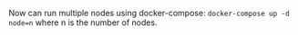 Now can run multiple nodes using docker-compose:
`docker-compose up -d node=n`
where n is the number of nodes.
